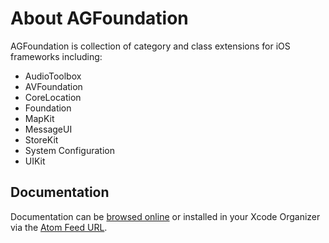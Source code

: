 About AGFoundation
============

AGFoundation is collection of category and class extensions for iOS frameworks including:

- AudioToolbox
- AVFoundation
- CoreLocation
- Foundation
- MapKit
- MessageUI
- StoreKit
- System Configuration
- UIKit

Documentation
-------------

Documentation can be [browsed online](http://andrewgarn.github.com/AGFoundation/) or installed in your Xcode Organizer via the [Atom Feed URL](http://andrewgarn.github.com/AGFoundation/AGFoundation.atom).





